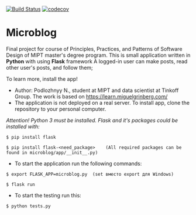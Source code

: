 [![Build Status](https://travis-ci.org/NPodlozhniy/Microblog.svg?branch=master)](https://travis-ci.org/NPodlozhniy/Microblog)
[![codecov](https://codecov.io/gh/NPodlozhniy/Microblog/branch/master/graph/badge.svg)](https://codecov.io/gh/NPodlozhniy/Microblog)
# Microblog
Final project for course of Principles, Practices, and Patterns of Software Design of MIPT master's degree program.
This is small application written in **Python** with using **Flask** framework
A logged-in user can make posts, read other user's posts, and follow them;

To learn more, install the app!

* Author: Podlozhnyy N., student at MIPT and data scientist at Tinkoff Group. The work is based on https://learn.miguelgrinberg.com/
* The application is not deployed on a real server. To install app, clone the repository to your personal computer.

*Attention! Python 3 must be installed. Flask and it's packages сould be installed with:*

```
$ pip install flask

$ pip install flask-<need_package>    (All required packages can be found in microblog/app/__init__.py)
```

 * To start the application run the following commands:

```
$ export FLASK_APP=microblog.py  (set вместо export для Windows)

$ flask run
```

* To start the testing run this:

```
$ python tests.py
```
